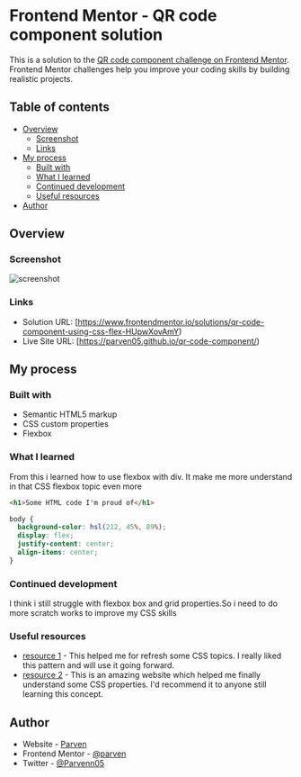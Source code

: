 # Frontend Mentor - QR code component solution

This is a solution to the [QR code component challenge on Frontend Mentor](https://www.frontendmentor.io/challenges/qr-code-component-iux_sIO_H). Frontend Mentor challenges help you improve your coding skills by building realistic projects.

## Table of contents

- [Overview](#overview)
  - [Screenshot](#screenshot)
  - [Links](#links)
- [My process](#my-process)
  - [Built with](#built-with)
  - [What I learned](#what-i-learned)
  - [Continued development](#continued-development)
  - [Useful resources](#useful-resources)
- [Author](#author)

## Overview

### Screenshot

![screenshot](https://user-images.githubusercontent.com/101796812/187234571-fa492027-e5f7-4fb9-909f-dd067d555bdf.png)

### Links

- Solution URL: [https://www.frontendmentor.io/solutions/qr-code-component-using-css-flex-HUpwXovAmY)
- Live Site URL: [https://parven05.github.io/qr-code-component/)

## My process

### Built with

- Semantic HTML5 markup
- CSS custom properties
- Flexbox

### What I learned

From this i learned how to use flexbox with div. It make me more understand in that CSS flexbox topic even more

```html
<h1>Some HTML code I'm proud of</h1>
```

```css
body {
  background-color: hsl(212, 45%, 89%);
  display: flex;
  justify-content: center;
  align-items: center;
}
```

### Continued development

I think i still struggle with flexbox box and grid properties.So i need to do more scratch works to improve my CSS skills

### Useful resources

- [resource 1](https://www.theodinproject.com/) - This helped me for refresh some CSS topics. I really liked this pattern and will use it going forward.
- [resource 2](https://www.internetingishard.com) - This is an amazing website which helped me finally understand some CSS properties. I'd recommend it to anyone still learning this concept.

## Author

- Website - [Parven](https://github.com/Parven05)
- Frontend Mentor - [@parven](https://www.frontendmentor.io/profile/Parven05)
- Twitter - [@Parvenn05](https://twitter.com/Parvenn05?t=uEzaVyT2zAp4YEseFwTASg&s=09)

